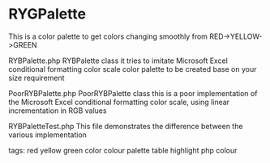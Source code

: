 # RYGPalette
This is a color palette to get colors changing smoothly from RED->YELLOW->GREEN

RYBPalette.php 
RYBPalette class 
it tries to imitate Microsoft Excel conditional formatting color scale
color palette to be created base on your size requirement


PoorRYBPalette.php
PoorRYBPalette class 
this is a poor implementation of the Microsoft Excel conditional formatting color scale, using linear incrementation in RGB values

RYBPaletteTest.php
This file demonstrates the difference between the various implementation

tags: red yellow green color colour palette table highlight php colour
